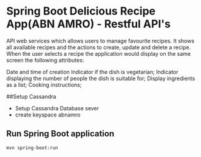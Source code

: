 # Spring Boot Delicious Recipe App(ABN AMRO) - Restful API's

API web services which allows users to manage favourite recipes. It shows all available recipes and the actions to create, update and delete a recipe. When the user selects a recipe the application would display on the same screen the following attributes:

Date and time of creation 
Indicator if the dish is vegetarian;
Indicator displaying the number of people the dish is suitable for;
Display ingredients as a list;
Cooking instructions;

##Setup Cassandra 
- Setup Cassandra Database sever
- create keyspace abnamro

## Run Spring Boot application
```
mvn spring-boot:run
```
